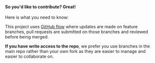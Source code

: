#### So you'd like to contribute? Great!

Here is what you need to know:

This project uses [GitHub flow](https://guides.github.com/introduction/flow/) where updates are made on feature branches, pull requests are submitted on those branches and reviewed before being merged.

**If you have write access to the repo**, we prefer you use branches in the main repo rather than your own fork as they are easier to manage and easier to collaborate on.
